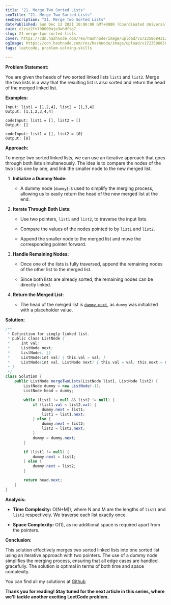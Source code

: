 ```yaml
---
title: "21. Merge Two Sorted Lists"
seoTitle: "21. Merge Two Sorted Lists"
seoDescription: "21. Merge Two Sorted Lists"
datePublished: Sun Dec 12 2021 10:00:00 GMT+0000 (Coordinated Universal Time)
cuid: clzsz2fv700000ajo3whdftg7
slug: 21-merge-two-sorted-lists
cover: https://cdn.hashnode.com/res/hashnode/image/upload/v1723586843126/ce5d41bb-c6c3-469f-b129-08af2af61075.jpeg
ogImage: https://cdn.hashnode.com/res/hashnode/image/upload/v1723586850180/1773305f-bea7-4872-9b63-e5a6d7baf386.jpeg
tags: leetcode, problem-solving-skills

---
```


**Problem Statement:**

You are given the heads of two sorted linked lists `list1` and `list2`. Merge the two lists in a way that the resulting list is also sorted and return the head of the merged linked list.

**Examples:**

```plaintext
Input: list1 = [1,2,4], list2 = [1,3,4]
Output: [1,1,2,3,4,4]
```

```plaintext
codeInput: list1 = [], list2 = []
Output: []
```

```plaintext
codeInput: list1 = [], list2 = [0]
Output: [0]
```

**Approach:**

To merge two sorted linked lists, we can use an iterative approach that goes through both lists simultaneously. The idea is to compare the nodes of the two lists one by one, and link the smaller node to the new merged list.

1. **Initialize a Dummy Node:**
    
    * A dummy node (`dummy`) is used to simplify the merging process, allowing us to easily return the head of the new merged list at the end.
        
2. **Iterate Through Both Lists:**
    
    * Use two pointers, `list1` and `list2`, to traverse the input lists.
        
    * Compare the values of the nodes pointed to by `list1` and `list2`.
        
    * Append the smaller node to the merged list and move the corresponding pointer forward.
        
3. **Handle Remaining Nodes:**
    
    * Once one of the lists is fully traversed, append the remaining nodes of the other list to the merged list.
        
    * Since both lists are already sorted, the remaining nodes can be directly linked.
        
4. **Return the Merged List:**
    
    * The head of the merged list is [`dummy.next`](http://dummy.next), as `dummy` was initialized with a placeholder value.
        

**Solution:**

```java
/**
 * Definition for singly-linked list.
 * public class ListNode {
 *     int val;
 *     ListNode next;
 *     ListNode() {}
 *     ListNode(int val) { this.val = val; }
 *     ListNode(int val, ListNode next) { this.val = val; this.next = next; }
 * }
 */
class Solution {
    public ListNode mergeTwoLists(ListNode list1, ListNode list2) {
        ListNode dummy = new ListNode(-1);
        ListNode head = dummy;

        while (list1 != null && list2 != null) {
            if (list1.val < list2.val) {
                dummy.next = list1;
                list1 = list1.next;
            } else {
                dummy.next = list2;
                list2 = list2.next;
            }
            dummy = dummy.next;
        }

        if (list1 != null) {
            dummy.next = list1;
        } else {
            dummy.next = list2;
        }

        return head.next;
    }
}
```

**Analysis:**

* **Time Complexity:** O(N+M)), where N and M are the lengths of `list1` and `list2` respectively. We traverse each list exactly once.
    
* **Space Complexity:** O(1), as no additional space is required apart from the pointers.
    

**Conclusion:**

This solution effectively merges two sorted linked lists into one sorted list using an iterative approach with two pointers. The use of a dummy node simplifies the merging process, ensuring that all edge cases are handled gracefully. The solution is optimal in terms of both time and space complexity.

You can find all my solutions at [Github](https://github.com/salah-jr/My-leetCode-solutions/tree/main/src/com/salah)

**Thank you for reading! Stay tuned for the next article in this series, where we'll tackle another exciting LeetCode problem.**